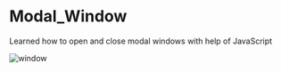 # Modal_Window
Learned how to open and close modal windows with help of JavaScript

![window](https://user-images.githubusercontent.com/76755039/160628612-c7b3f488-15e2-4459-9c3a-260128ad454c.PNG)
